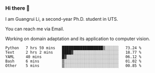 ### Hi there 👋

<!--
**Solacex/Solacex** is a ✨ _special_ ✨ repository because its `README.md` (this file) appears on your GitHub profile.

Here are some ideas to get you started:

- 🔭 I’m currently working on ...
- 🌱 I’m currently learning ...
- 👯 I’m looking to collaborate on ...
- 🤔 I’m looking for help with ...
- 💬 Ask me about ...
- 📫 How to reach me: ...
- 😄 Pronouns: ...
- ⚡ Fun fact: ...
-->
I am Guangrui Li, a second-year Ph.D. student in UTS.

You can reach me via Email.

Working on domain adaptation and its application to computer vision. 
<!--START_SECTION:waka-->
```text
Python   7 hrs 59 mins   ██████████████████▒░░░░░░   73.24 % 
Text     2 hrs 2 mins    ████▓░░░░░░░░░░░░░░░░░░░░   18.77 % 
YAML     40 mins         █▓░░░░░░░░░░░░░░░░░░░░░░░   06.12 % 
Bash     6 mins          ▒░░░░░░░░░░░░░░░░░░░░░░░░   01.02 % 
Other    5 mins          ▒░░░░░░░░░░░░░░░░░░░░░░░░   00.85 % 
```
<!--END_SECTION:waka-->
